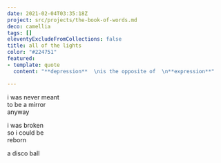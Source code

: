 ```yaml
---
date: 2021-02-04T03:35:18Z
project: src/projects/the-book-of-words.md
deco: camellia
tags: []
eleventyExcludeFromCollections: false
title: all of the lights
color: "#224751"
featured:
- template: quote
  content: "**depression**  \nis the opposite of  \n**expression**"

---
```

i was never meant  
to be a mirror  
anyway

i was broken  
so i could be  
reborn

a disco ball